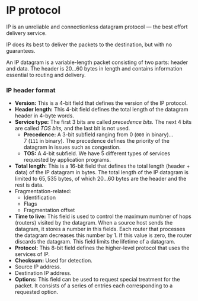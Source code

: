 <!-- KaTeX -->
<script
  type="text/javascript"
  src="http://cdn.mathjax.org/mathjax/latest/MathJax.js?config=TeX-AMS-MML_HTMLorMML">
</script>
<script type="text/x-mathjax-config">
  MathJax.Hub.Config({
    tex2jax: {inlineMath: [['$', '$']]},
    messageStyle: 'none',
  });
</script>

# IP protocol

IP is an unreliable and connectionless datagram protocol &mdash; the best effort
delivery service.

IP does its best to deliver the packets to the destination, but with no
guarantees.

An IP datagram is a variable-length packet consisting of two parts: header and
data. The header is $20 \dots 60 \ \textsf{bytes}$ in length and contains
information essential to routing and delivery.

### IP header format

- **Version:** This is a 4-bit field that defines the version of the IP
  protocol.
- **Header length:** This 4-bit field defines the total length of the datagram
  header in 4-byte words.
- **Service type:** The first $3 \ \textsf{bits}$ are called
  *precedence bits.* The next $4 \ \textsf{bits}$ are called *TOS bits,* and the
  last bit is not used.
  - **Precedence:** A 3-bit subfield ranging from
    $0 \ (\texttt{000} \ \textsf{in binary}) \dots
    7 \ (\texttt{111} \ \textsf{in binary})$.
    The precedence defines the priority of the datagram in issues such as
    congestion.
  - **TOS:** A 4-bit subfield. We have 5 different types of services requested
    by application programs.
- **Total length:** This is a 16-bit field that defines the total length
  (header + data) of the IP datagram in bytes. The total length of the IP
  datagram is limited to $65,535 \ \textsf{bytes}$, of which
  $20 \dots 60 \ \textsf{bytes}$ are the header and the rest is data.
- Fragmentation-related:
  - Identification
  - Flags
  - Fragmentation offset
- **Time to live:** This field is used to control the maximum numbner of hops
  (routers) visited by the datagram. When a source host sends the datagram, it
  stores a number in this fields. Each router that processes the datagram
  decreases this number by 1. If this value is zero, the router discards the
  datagram. This field limits the lifetime of a datagram.
- **Protocol:** This 8-bit field defines the higher-level protocol that uses the
  services of IP.
- **Checksum:** Used for detection.
- Source IP address.
- Destination IP address.
- **Options:** This field can be used to request special treatment for the
  packet. It consists of a series of entries each corresponding to a requested
  option.
